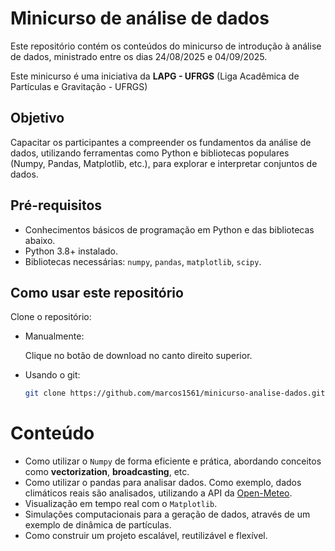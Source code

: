 # Minicurso de análise de dados
Este repositório contém os conteúdos do minicurso de introdução à análise de dados, ministrado entre os dias 24/08/2025 e 04/09/2025. 

Este minicurso é uma iniciativa da **LAPG - UFRGS** (Liga Acadêmica de Partículas e Gravitação - UFRGS)

## Objetivo
Capacitar os participantes a compreender os fundamentos da análise de dados, utilizando ferramentas como Python e bibliotecas populares (Numpy, Pandas, Matplotlib, etc.), para explorar e interpretar conjuntos de dados.


## Pré-requisitos
- Conhecimentos básicos de programação em Python e das bibliotecas abaixo.
- Python 3.8+ instalado.
- Bibliotecas necessárias: `numpy`, `pandas`, `matplotlib`, `scipy`.

## Como usar este repositório
Clone o repositório:
- Manualmente:

    Clique no botão de download no canto direito superior.

- Usando o git:

    ```bash
    git clone https://github.com/marcos1561/minicurso-analise-dados.git
    ```

# Conteúdo
- Como utilizar o `Numpy` de forma eficiente e prática, abordando conceitos como __vectorization__, __broadcasting__, etc.
- Como utilizar o pandas para analisar dados. Como exemplo, dados climáticos reais são analisados, utilizando a API da [Open-Meteo](https://open-meteo.com/).
- Visualização em tempo real com o `Matplotlib`.
- Simulações computacionais para a geração de dados, através de um exemplo de dinâmica de partículas.
- Como construir um projeto escalável, reutilizável e flexível.
